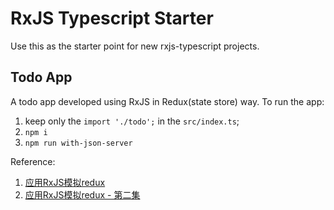 # RxJS Typescript Starter
Use this as the starter point for new rxjs-typescript projects.


## Todo App
A todo app developed using RxJS in Redux(state store) way.
To run the app:
1. keep only the `import './todo';` in the `src/index.ts`;
2. `npm i`
3. `npm run with-json-server`  

Reference: 
1. [应用RxJS模拟redux](https://wx.angular.cn/library/article/%E5%BA%94%E7%94%A8RxJS%E6%A8%A1%E6%8B%9Fredux)
2. [应用RxJS模拟redux - 第二集](https://github.com/rxjs-space/notes/wiki/Mock-Redux-with-RxJS---Episode-2---Todo-App)